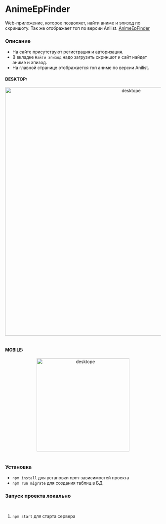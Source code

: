 # AnimeEpFinder
Web-приложение, которое позволяет, найти аниме и эпизод по скриншоту. Так же отображает топ по версии Anilist.
[AnimeEpFinder](http://anime-ep-finder.herokuapp.com)
​
### Описание
- На сайте присутствуют регистрация и авторизация.
- В вкладке `Найти эпизод` надо загрузить скриншот и сайт найдет анимэ и эпизод.
- На главной странице отображается топ аниме по версии Anilist.
​
#### DESKTOP:
<div align="center">
<img src="./gif/EpFind-desktop.gif" alt="desktope" width='800px' />
</div>
​

#### MOBILE:
<div align="center">
<img src="./gif/EpFind-mobile.gif" alt="desktope" width='300px' />
</div>
​

### Установка

- `npm install` для установки npm-зависимостей проекта
- `npm run migrate` для создания таблиц в БД
​
### Запуск проекта локально
​
1. `npm start` для старта сервера
